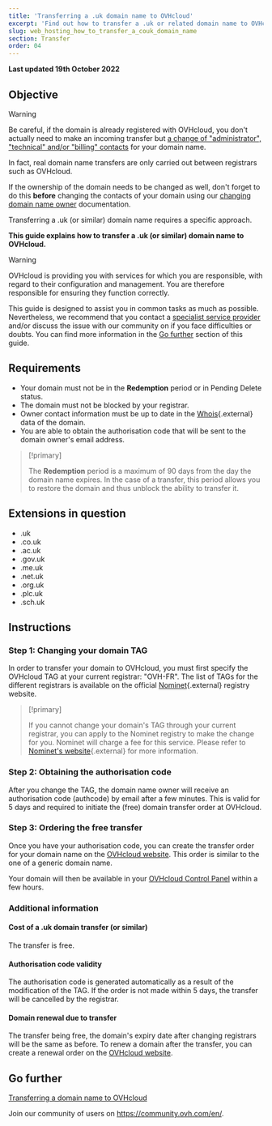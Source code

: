 ```yaml
---
title: 'Transferring a .uk domain name to OVHcloud'
excerpt: 'Find out how to transfer a .uk or related domain name to OVHcloud'
slug: web_hosting_how_to_transfer_a_couk_domain_name
section: Transfer
order: 04
---
```


**Last updated 19th October 2022**

## Objective

> [!warning]
>
> Be careful, if the domain is already registered with OVHcloud, you don't actually need to make an incoming transfer but [a change of "administrator", "technical" and/or "billing" contacts](https://docs.ovh.com/us/en/customer/managing-contacts/) for your domain name.
>
> In fact, real domain name transfers are only carried out between registrars such as OVHcloud.
>
> If the ownership of the domain needs to be changed as well, don't forget to do this **before** changing the contacts of your domain using our [changing domain name owner](https://docs.ovh.com/us/en/domains/how-to-change-domain-name-holder/) documentation.
>

Transferring a .uk (or similar) domain name requires a specific approach.

**This guide explains how to transfer a .uk (or similar) domain name to OVHcloud.**

> [!warning]
> OVHcloud is providing you with services for which you are responsible, with regard to their configuration and management. You are therefore responsible for ensuring they function correctly.
>
> This guide is designed to assist you in common tasks as much as possible. Nevertheless, we recommend that you contact a [specialist service provider](https://partner.ovhcloud.com/en/directory/) and/or discuss the issue with our community on if you face difficulties or doubts. You can find more information in the [Go further](#gofurther) section of this guide.
>

## Requirements

- Your domain must not be in the **Redemption** period or in Pending Delete status.
- The domain must not be blocked by your registrar.
- Owner contact information must be up to date in the [Whois](https://www.nominet.uk/whois){.external} data of the domain.
- You are able to obtain the authorisation code that will be sent to the domain owner's email address.

> [!primary]
>
> The **Redemption** period is a maximum of 90 days from the day the domain name expires. In the case of a transfer, this period allows you to restore the domain and thus unblock the ability to transfer it.

## Extensions in question

- .uk
- .co.uk
- .ac.uk
- .gov.uk
- .me.uk
- .net.uk
- .org.uk
- .plc.uk
- .sch.uk

## Instructions

### Step 1: Changing your domain TAG

In order to transfer your domain to OVHcloud, you must first specify the OVHcloud TAG at your current registrar: "OVH-FR". The list of TAGs for the different registrars is available on the official [Nominet](https://registrars.nominet.uk/uk-namespace/registrar-agreement/list-of-registrars/){.external} registry website.

> [!primary]
>
> If you cannot change your domain's TAG through your current registrar, you can apply to the Nominet registry to make the change for you. Nominet will charge a fee for this service.
> Please refer to [Nominet's website](https://www.nominet.uk/domain-support/){.external} for more information.
>

### Step 2: Obtaining the authorisation code

After you change the TAG, the domain name owner will receive an authorisation code (authcode) by email after a few minutes. This is valid for 5 days and required to initiate the (free) domain transfer order at OVHcloud.

### Step 3: Ordering the free transfer

Once you have your authorisation code, you can create the transfer order for your domain name on the [OVHcloud website](https://www.ovhcloud.com/en/). This order is similar to the one of a generic domain name.

Your domain will then be available in your [OVHcloud Control Panel](https://ca.ovh.com/auth/?action=gotomanager&from=https://www.ovh.com/world/&ovhSubsidiary=we) within a few hours.

### Additional information

#### Cost of a .uk domain transfer (or similar)

The transfer is free.

#### Authorisation code validity

The authorisation code is generated automatically as a result of the modification of the TAG. If the order is not made within 5 days, the transfer will be cancelled by the registrar.

#### Domain renewal due to transfer

The transfer being free, the domain's expiry date after changing registrars will be the same as before. To renew a domain after the transfer, you can create a renewal order on the [OVHcloud website](https://www.ovh.co.uk/cgi-bin/order/renew.cgi).

## Go further <a name="#gofurther"></a>

[Transferring a domain name to OVHcloud](https://docs.ovh.com/us/en/domains/transfer-generic-domain/)

Join our community of users on <https://community.ovh.com/en/>.
